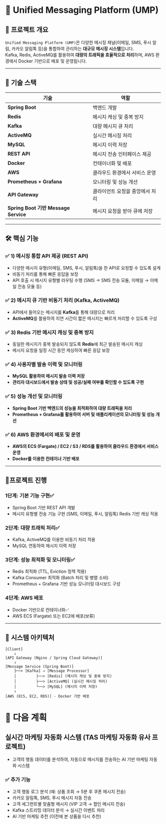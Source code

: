 # 📨 Unified Messaging Platform (UMP)

## 📌 프로젝트 개요
`Unified Messaging Platform (UMP)`은 다양한 메시징 채널(이메일, SMS, 푸시 알림, 카카오 알림톡 등)을 통합하여 관리하는 **대규모 메시징 시스템**입니다.  
Kafka, Redis, ActiveMQ를 활용하여 **대량의 트래픽을 효율적으로 처리**하며, AWS 환경에서 Docker 기반으로 배포 및 운영됩니다.

---

## 🚀 기술 스택
| 기술                              | 역할               |
|---------------------------------|------------------|
| **Spring Boot**                 | 백엔드 개발           |
| **Redis**                       | 메시지 캐싱 및 중복 방지   |
| **Kafka**                       | 대량 메시지 큐 처리      |
| **ActiveMQ**                    | 실시간 메시징 처리       |
| **MySQL**                 | 메시지 이력 저장        |
| **REST API**                    | 메시지 전송 인터페이스 제공  |
| **Docker**                      | 컨테이너화 및 배포       |
| **AWS**                         | 클라우드 환경에서 서비스 운영 |
| **Prometheus + Grafana**        | 모니터링 및 성능 개선     |
| **API Gateway**                 | 클라이언트 요청을 중앙에서 처리 |
| **Spring Boot 기반 Message Service** | 메시지 요청을 받아 큐에 저장 |

---

## 🛠 핵심 기능
### ✅ 1) **메시징 통합 API 제공 (REST API)**
- 다양한 메시지 유형(이메일, SMS, 푸시, 알림톡)을 한 API로 요청할 수 있도록 설계
- 비동기 처리를 통해 빠른 응답을 보장
- API 호출 시 메시지 유형별 라우팅 수행 (SMS → SMS 전송 모듈, 이메일 → 이메일 전송 모듈 등)

### ✅ 2) **메시지 큐 기반 비동기 처리 (Kafka, ActiveMQ)**
- API에서 들어오는 메시지를 **Kafka**를 통해 대량으로 처리
- **ActiveMQ**를 활용하여 지연 시간이 짧은 메시지는 빠르게 처리할 수 있도록 구성

### ✅ 3) **Redis 기반 메시지 캐싱 및 중복 방지**
- 동일한 메시지가 중복 발송되지 않도록 **Redis**에 최근 발송된 메시지 캐싱
- 메시지 요청을 일정 시간 동안 캐싱하여 빠른 응답 보장

### ✅ 4) **사용자별 발송 이력 및 모니터링**
- **MySQL 활용하여 메시지 발송 이력 저장**
- **관리자 대시보드에서 발송 상태 및 성공/실패 여부를 확인할 수 있도록 구현**

### ✅ 5) **성능 개선 및 모니터링**
- **Spring Boot 기반 백엔드의 성능을 최적화하여 대량 트래픽을 처리**
- **Prometheus + Grafana를 활용하여 서버 및 애플리케이션의 모니터링 및 성능 개선**

### ✅ 6) **AWS 환경에서의 배포 및 운영**
- **AWS의 ECS (Fargate) / EC2 / S3 / RDS를 활용하여 클라우드 환경에서 서비스 운영**
- **Docker를 이용한 컨테이너 기반 배포**

---

## 📍프로젝트 진행
### 1단계: 기본 기능 구현✅
- Spring Boot 기반 REST API 개발
- 메시지 유형별 전송 기능 구현 (SMS, 이메일, 푸시, 알림톡)
Redis 기반 캐싱 적용

### 2단계: 대량 트래픽 처리✅
- Kafka, ActiveMQ를 이용한 비동기 처리 적용
- MySQL 연동하여 메시지 이력 저장

### 3단계: 성능 최적화 및 모니터링✅
- Redis 최적화 (TTL, Eviction 정책 적용)
- Kafka Consumer 최적화 (Batch 처리 및 병렬 소비)
- Prometheus + Grafana 기반 성능 모니터링 대시보드 구성

### 4단계: AWS 배포
- Docker 기반으로 컨테이너화✅
- AWS ECS (Fargate) 또는 EC2에 배포(보류)

---

## 📐 시스템 아키텍처
```plaintext
[Client] 
    ↓ 
[API Gateway (Nginx / Spring Cloud Gateway)] 
    ↓ 
[Message Service (Spring Boot)]
    ├──> [Kafka] → [Message Processor] 
    │         ├──> [Redis] (메시지 캐싱 및 중복 방지)
    │         ├──> [ActiveMQ] (실시간 메시징 처리)
    │         └──> [MySQL] (메시지 이력 저장)
    ↓
[AWS (ECS, EC2, RDS)] - Docker 기반 배포
```
# 📅 다음 계획
## 실시간 마케팅 자동화 시스템 (TAS 마케팅 자동화 유사 프로젝트)
- 고객의 행동 데이터를 분석하여, 자동으로 메시지를 전송하는 AI 기반 마케팅 자동화 시스템

### ✅ 추가 기능
- 고객 행동 로그 분석 (예: 상품 조회 → 5분 후 쿠폰 메시지 전송)
- 카카오 알림톡, SMS, 푸시 메시지 자동 전송
- 고객 세그먼트별 맞춤형 메시지 (VIP 고객 → 할인 메시지 전송)
- Kafka 스트리밍 데이터 분석 → 실시간 이벤트 처리
- AI 기반 마케팅 추천 (이전에 본 상품을 다시 추천)